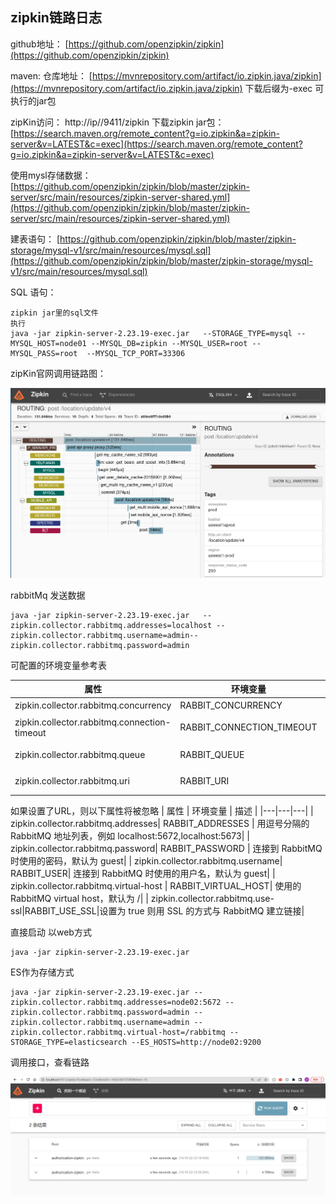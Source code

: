## zipkin链路日志

github地址： [https://github.com/openzipkin/zipkin](https://github.com/openzipkin/zipkin)

maven: 仓库地址： [https://mvnrepository.com/artifact/io.zipkin.java/zipkin](https://mvnrepository.com/artifact/io.zipkin.java/zipkin)  下载后缀为-exec 可执行的jar包

zipKin访问： http://ip//9411/zipkin   下载zipkin jar包： [https://search.maven.org/remote_content?g=io.zipkin&a=zipkin-server&v=LATEST&c=exec](https://search.maven.org/remote_content?g=io.zipkin&a=zipkin-server&v=LATEST&c=exec)

使用mysl存储数据：
[https://github.com/openzipkin/zipkin/blob/master/zipkin-server/src/main/resources/zipkin-server-shared.yml](https://github.com/openzipkin/zipkin/blob/master/zipkin-server/src/main/resources/zipkin-server-shared.yml)

建表语句： [https://github.com/openzipkin/zipkin/blob/master/zipkin-storage/mysql-v1/src/main/resources/mysql.sql](https://github.com/openzipkin/zipkin/blob/master/zipkin-storage/mysql-v1/src/main/resources/mysql.sql)

SQL 语句：

```
zipkin jar里的sql文件
执行
java -jar zipkin-server-2.23.19-exec.jar   --STORAGE_TYPE=mysql --MYSQL_HOST=node01 --MYSQL_DB=zipkin --MYSQL_USER=root --MYSQL_PASS=root  --MYSQL_TCP_PORT=33306 
```


zipKin官网调用链路图：

![输入图片说明](../images/zipkin/%E6%9C%8D%E5%8A%A1%E8%B0%83%E7%94%A8image.png)

rabbitMq 发送数据
```
java -jar zipkin-server-2.23.19-exec.jar   --zipkin.collector.rabbitmq.addresses=localhost --zipkin.collector.rabbitmq.username=admin--zipkin.collector.rabbitmq.password=admin
```
可配置的环境变量参考表

|  属性 | 环境变量  |  描述 |
|---|---|---|
| zipkin.collector.rabbitmq.concurrency  | RABBIT_CONCURRENCY  |  并发消费者数量，默认为 1 |
| zipkin.collector.rabbitmq.connection-timeout | RABBIT_CONNECTION_TIMEOUT |  建立连接时的超时时间，默认为 60000 毫秒，即 1 分钟|
| zipkin.collector.rabbitmq.queue| RABBIT_QUEUE	 |  从中获取 span 信息的队列，默认为 zipkin|
| zipkin.collector.rabbitmq.uri	 | RABBIT_URI | 符合 RabbitMQ URI 规范 的 URI，例如 amqp://user:pass@host:10000/vhost|
如果设置了URL，则以下属性将被忽略
|  属性 | 环境变量  |  描述 |
|---|---|---|
| zipkin.collector.rabbitmq.addresses| RABBIT_ADDRESSES	|  用逗号分隔的 RabbitMQ 地址列表，例如 localhost:5672,localhost:5673|
| zipkin.collector.rabbitmq.password| RABBIT_PASSWORD |  连接到 RabbitMQ 时使用的密码，默认为 guest|
| zipkin.collector.rabbitmq.username| RABBIT_USER|  连接到 RabbitMQ 时使用的用户名，默认为 guest|
| zipkin.collector.rabbitmq.virtual-host | RABBIT_VIRTUAL_HOST| 使用的 RabbitMQ virtual host，默认为 /|
| zipkin.collector.rabbitmq.use-ssl|RABBIT_USE_SSL|设置为 true 则用 SSL 的方式与 RabbitMQ 建立链接|

直接启动 以web方式

```
java -jar zipkin-server-2.23.19-exec.jar
```


ES作为存储方式

```
java -jar zipkin-server-2.23.19-exec.jar --zipkin.collector.rabbitmq.addresses=node02:5672 --zipkin.collector.rabbitmq.password=admin --zipkin.collector.rabbitmq.username=admin --zipkin.collector.rabbitmq.virtual-host=/rabbitmq --STORAGE_TYPE=elasticsearch --ES_HOSTS=http://node02:9200
```
调用接口，查看链路

![输入图片说明](../images/zipkin/%E9%93%BE%E8%B7%AF%E8%B0%83%E7%94%A8%E6%8E%A5%E5%8F%A3image.png)


